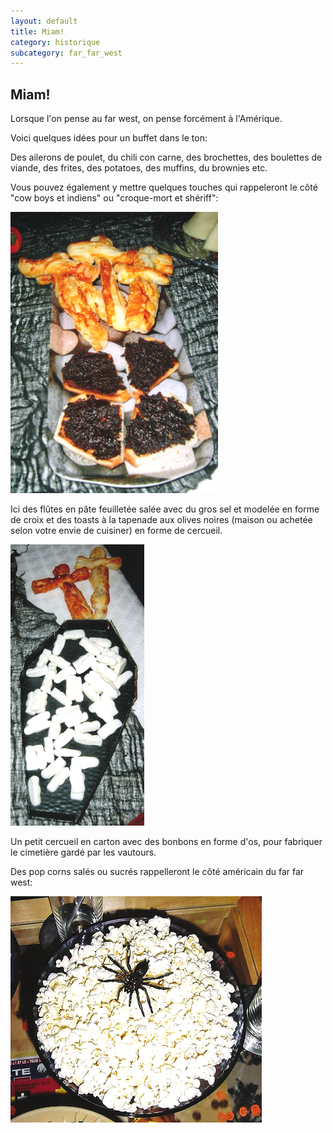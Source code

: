 ```yaml
---
layout: default
title: Miam!
category: historique
subcategory: far_far_west
---
```


## Miam!

Lorsque l'on pense au far west, on pense forcément à l'Amérique.

Voici quelques idées pour un buffet dans le ton:

Des ailerons de poulet, du chili con carne, des brochettes, des boulettes de viande, des frites, des potatoes, des muffins, du brownies etc.

Vous pouvez également y mettre quelques touches qui rappeleront le côté "cow boys et indiens" ou "croque-mort et shériff":

![cercueils](/assets/images/pages/cercueils.png)

Ici des flûtes en pâte feuilletée salée avec du gros sel et modelée en forme de croix et des toasts à la tapenade aux olives noires (maison ou achetée selon votre envie de cuisiner) en forme de cercueil.

![cercueil](/assets/images/pages/cercueil.png)

Un petit cercueil en carton avec des bonbons en forme d'os, pour fabriquer le cimetière gardé par les vautours.

Des pop corns salés ou sucrés rappelleront le côté américain du far far west:

![popcorn](/assets/images/pages/popcorn.png)
